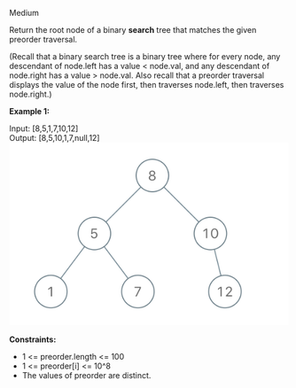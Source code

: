 Medium

Return the root node of a binary **search** tree that matches the given preorder traversal.

(Recall that a binary search tree is a binary tree where for every node, any descendant of node.left has a value < node.val, and any descendant of node.right has a value > node.val.  Also recall that a preorder traversal displays the value of the node first, then traverses node.left, then traverses node.right.)

 

**Example 1:**

Input: [8,5,1,7,10,12]  
Output: [8,5,10,1,7,null,12]  
![](https://github.com/wilwfy/LeetCode/blob/master/1008.%20Construct%20Binary%20Search%20Tree%20from%20Preorder%20Traversal/1008.%20Construct%20Binary%20Search%20Tree%20from%20Preorder%20Traversal.png?raw=true)
 

**Constraints:** 

- 1 <= preorder.length <= 100  
- 1 <= preorder[i] <= 10^8
- The values of preorder are distinct.
